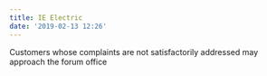 ```yaml
---
title: IE Electric
date: '2019-02-13 12:26'
---
```

Customers whose complaints are not satisfactorily addressed may approach the forum office

